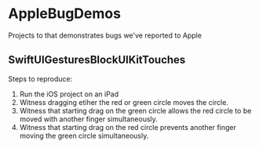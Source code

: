 # AppleBugDemos

Projects to that demonstrates bugs we've reported to Apple

## SwiftUIGesturesBlockUIKitTouches

Steps to reproduce:

1. Run the iOS project on an iPad
2. Witness dragging etiher the red or green circle moves the circle.
3. Witness that starting drag on the green circle allows the red circle to be moved with another finger simultaneously.
4. Witness that starting drag on the red circle prevents another finger moving the green circle simultaneously.